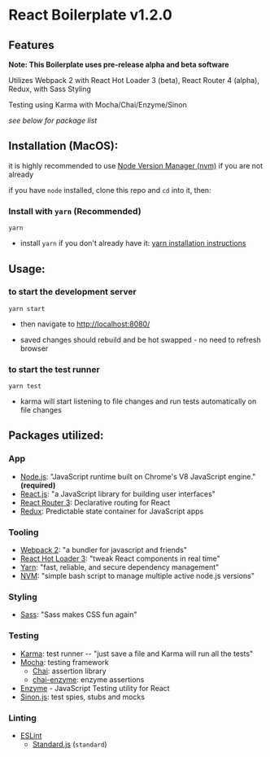 # React Boilerplate v1.2.0

## Features

**Note: This Boilerplate uses pre-release alpha and beta software**

Utilizes Webpack 2 with React Hot Loader 3 (beta), React Router 4 (alpha), Redux, with Sass Styling

Testing using Karma with Mocha/Chai/Enzyme/Sinon

*see below for package list*



## Installation (MacOS):
it is highly recommended to use [Node Version Manager (nvm)](https://github.com/creationix/nvm) if you are not already

if you have `node` installed, clone this repo and `cd` into it, then:

### Install with `yarn` **(Recommended)**
```
yarn
```

- install `yarn` if you don't already have it: [yarn installation instructions](https://yarnpkg.com/en/docs/getting-started)

## Usage:

### to start the development server
```
yarn start
```

- then navigate to [http://localhost:8080/](http://localhost:8080/)

- saved changes should rebuild and be hot swapped - no need to refresh browser

### to start the test runner
```
yarn test
```

- karma will start listening to file changes and run tests automatically on file changes

## Packages utilized:

### App
  - [Node.js](https://nodejs.org/en/): "JavaScript runtime built on Chrome's V8 JavaScript engine." **(required)**
  - [React.js](https://github.com/facebook/react): "a JavaScript library for building user interfaces"
  - [React Router 3](https://github.com/ReactTraining/react-router): Declarative routing for React
  - [Redux](https://github.com/reactjs/redux): Predictable state container for JavaScript apps

### Tooling
  - [Webpack 2](https://github.com/webpack/webpack): "a bundler for javascript and friends"
  - [React Hot Loader 3](https://github.com/gaearon/react-hot-loader/tree/next): "tweak React components in real time"
  - [Yarn](https://github.com/yarnpkg/yarn): "fast, reliable, and secure dependency management"
  - [NVM](https://github.com/creationix/nvm): "simple bash script to manage multiple active node.js versions"

### Styling
  - [Sass](https://github.com/sass/sass): "Sass makes CSS fun again"

### Testing
  - [Karma](https://karma-runner.github.io/1.0/index.html): test runner -- "just save a file and Karma will run all the tests"
  - [Mocha](https://mochajs.org/): testing framework
    - [Chai](http://chaijs.com/): assertion library
    - [chai-enzyme](https://github.com/producthunt/chai-enzyme): enzyme assertions
  - [Enzyme](http://airbnb.io/enzyme/) - JavaScript Testing utility for React
  - [Sinon.js](https://github.com/sinonjs/sinon): test spies, stubs and mocks

### Linting
  - [ESLint](https://github.com/eslint/eslint)
    - [Standard.js](https://github.com/feross/standard) (`standard`)
